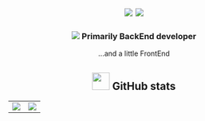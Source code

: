 <body>
  <h1 align="center">
    <img src="https://readme-typing-svg.herokuapp.com?size=25&duration=1000&color=16EB00&center=true&vCenter=true&width=25&height=25&lines=%3E">
    <img src="https://readme-typing-svg.herokuapp.com?size=25&width=300&color=000000&center=true&vCenter=true&height=25&lines=Hi+there%2C+I'm+Dmitry"
  </h1>
  <h3 align="center">
    <img src="https://readme-typing-svg.herokuapp.com?size=25&duration=1000&color=16EB00&center=true&vCenter=true&width=25&height=25&lines=%3E">
    Primarily BackEnd developer
  </h3>
  <p align="center">...and a little FrontEnd</p>
  <h2 align="center">
    <img width="35px" src="https://thumbs.gfycat.com/HeftyDescriptiveChimneyswift-size_restricted.gif">
    GitHub stats
  </h2>
  <p align="center">
    <table>
      <tr>
        <td>
          <img src="https://github-readme-stats.vercel.app/api?username=tovdmitrij&hide_border=true&count_private=true&layout=compact&hide_title=false&show_icons=true&theme=chartreuse-dark">
        </td>
        <td>
          <img src="https://github-readme-stats.vercel.app/api/top-langs/?username=tovdmitrij&hide=html&layout=compact&hide_border=true&hide_title=false&theme=tokyonight&icon_color=5194f0&bg_color=0d1117" />
        </td>
      </tr>   
    </table>
  </p>
</body>
